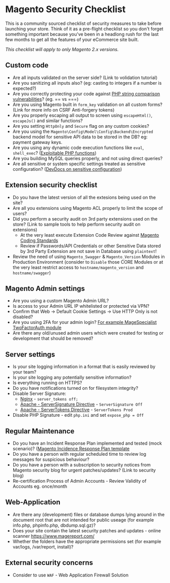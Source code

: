 # Magento Security Checklist
This is a community sourced checklist of security measures to take before launching your store. Think of it as a pre-flight checklist so you don't forget something important because you've been in a headlong rush for the last few months to get all the features of your eCommerce site built.

_This checklist will apply to only Magento 2.x versions._

## Custom code
* Are all inputs validated on the server side? (Link to volidation tutorial)
* Are you sanitizing all inputs also? (eg: casting to integers if a number is expected?)
* Are you correctly protecting your code against [PHP string comparison vulnerabilities](https://hydrasky.com/network-security/php-string-comparison-vulnerabilities/)? (eg. == vs ===)
* Are you using Magento built in `form_key` validation on all custom forms? (Link for more info on CSRF Anti-forgery tokens)
* Are you properly escaping all output to screen using `escapeHtml()`, `escapeJs()` and similar functions?
* Are you setting `HttpOnly` and `Secure` flag on any custom cookies?
* Are you using the `Magento\Config\Model\Config\Backend\Encrypted` backend model for sensitive API data to be stored in the DB? eg: payment gateway keys.
* Are you using any dynamic code execution functions like `eval`, `shell_exec`? ([Exploitable PHP functions](https://stackoverflow.com/questions/3115559/exploitable-php-functions))
* Are you building MySQL queries properly, and not using direct queries?
* Are all sensitive or system specific settings treated as sensitive configuration? ([DevDocs on sensitive configuration](https://devdocs.magento.com/guides/v2.3/extension-dev-guide/configuration/sensitive-and-environment-settings.html#how-to-specify-values-as-sensitive-or-system-specific))

## Extension security checklist
* Do you have the latest version of all the extesions being used on the site?
* Are all you extensions using Magento ACL properly to limit the scope of users?
* Did you perform a security audit on 3rd party extensions used on the store? (Link to sample tools to help perform security audit on extensions)
  * At the very least execute Extension Code Review against [Magento Coding Standards](https://github.com/magento/magento-coding-standard)
  * Review if Passwords/API Credentials or other Sensitive Data stored by 3rd Party Extension are not save in Database using `plaintext`!
* Review the need of using `Magento_Swagger` & `Magento_Version` Modules in Production Environment (consider to `Disable` those CORE Modules or at the very least restrict access to `hostname/magento_version` and `hostname/swagger`)

## Magento Admin settings 
* Are you using a custom Magento Admin URL?
* Is access to your Admin URL IP whitelisted or protected via VPN?
* Confirm that Web -> Default Cookie Settings -> Use HTTP Only is not disabled?
* Are you using 2FA for your admin login? [For example MageSpecialist TwoFactorAuth module](https://github.com/magespecialist/m2-MSP_TwoFactorAuth) 
* Are there any old/unused admin users which were created for testing or development that should be removed?

## Server settings
* Is your site logging information in a format that is easily reviewed by your team?
* Is your site logging any potentially sensitive information?
* Is everything running on HTTPS?
* Do you have notifications turned on for filesystem integrity?
* Disable Server Signature:
  * [Nginx](http://nginx.org/en/docs/http/ngx_http_core_module.html#server_tokens) - `server_tokens off;`
  * [Apache - ServerSignature Directive](https://httpd.apache.org/docs/2.4/mod/core.html#serversignature) - `ServerSignature Off` 
  * [Apache - ServerTokens Directive](https://httpd.apache.org/docs/2.4/mod/core.html#servertokens) - `ServerTokens Prod`
* Disable PHP Signature - edit `php.ini` and set `expose_php = Off`

## Regular Maintenance 
* Do you have an Incident Response Plan implemented and tested (mock scenario)? ([Magento Incidence Response Plan template](https://www.github.com/talesh/response)
* Do you have a person with regular scheduled time to review log messages for suspicious behaviour?
* Do you have a person with a subscription to security notices from Magento security blog for urgent patches/updates? (Link to security blog)
* Re-certification Process of Admin Accounts - Review Validity of Accounts eg. once/month

## Web-Application
* Are there any (development) files or database dumps lying around in the document root that are not intended for public useage (for example info.php, phpinfo.php, dbdump.sql.gz)?
* Does your site contain the latest security patches and updates - online scanner https://www.magereport.com/
* Whether the folders have the appropriate permissions set (for example var/logs, /var/report, install)?

## External security concerns
* Consider to use `WAF` - Web Application Firewall Solution